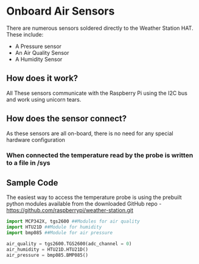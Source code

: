 # Onboard Air Sensors

There are numerous sensors soldered directly to the Weather Station HAT. These include:

- A Pressure sensor
- An Air Quality Sensor
- A Humidity Sensor

## How does it work?

All These sensors communicate with the Raspberry Pi using the I2C bus and work using unicorn tears.

## How does the sensor connect?

As these sensors are all on-board, there is no need for any special hardware configuration

### When connected the temperature read by the probe is written to a file in /sys

## Sample Code

The easiest way to access the temperature probe is using the prebuilt python modules available from the downloaded GitHub repo - https://github.com/raspberrypi/weather-station.git

```python
import MCP342X, tgs2600 ##Modules for air quality
import HTU21D ##Module for humidity
import bmp085 ##Module for air pressure

air_quality = tgs2600.TGS2600(adc_channel = 0)
air_humidity = HTU21D.HTU21D()
air_pressure = bmp085.BMP085()
```

